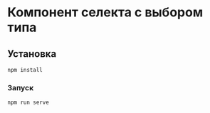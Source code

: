 # Компонент селекта с выбором типа

## Установка
```
npm install
```

### Запуск
```
npm run serve
```
